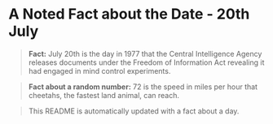 
# A Noted Fact about the Date - 20th July

> **Fact:** July 20th is the day in 1977 that the Central Intelligence Agency releases documents under the Freedom of Information Act revealing it had engaged in mind control experiments.

> **Fact about a random number:** 72 is the speed in miles per hour that cheetahs, the fastest land animal, can reach.

> This README is automatically updated with a fact about a day.
